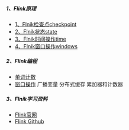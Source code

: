 

##### 1、Flink原理
* [1、Flnik检查点checkpoint](src/main/docs/1_检查点checkpoint.md)
* [2、Flnik状态state](src/main/docs/2_状态state.md)
* [3、Flnik时间操作time](src/main/docs/3_时间time.md)
* [4、Flnik窗口操作windows](src/main/docs/4_窗口windows.md)


##### 2、Flink编程
* [单词计数](src/main/scala/com/libin/data/flink/streaming/jobs/GenCodeFromWordCount.scala) 
* [窗口操作](src/main/scala/com/libin/data/flink/streaming/jobs/GenCodeFromWindow.scala) 
    广播变量
    分布式缓存
    累加器和计数器
    

##### 3、Flnik学习资料
* [Flink官网](https://flink.apache.org/)
* [Flink Github](https://github.com/apache/flink)
